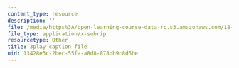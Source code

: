 ```yaml
---
content_type: resource
description: ''
file: /media/https%3A/open-learning-course-data-rc.s3.amazonaws.com/18-404j-theory-of-computation-fall-2020/13428e3c2bec55faa8d8878bb9c8d6be_Vp_AzDGQyrA.vtt
file_type: application/x-subrip
resourcetype: Other
title: 3play caption file
uid: 13428e3c-2bec-55fa-a8d8-878bb9c8d6be
---
```

